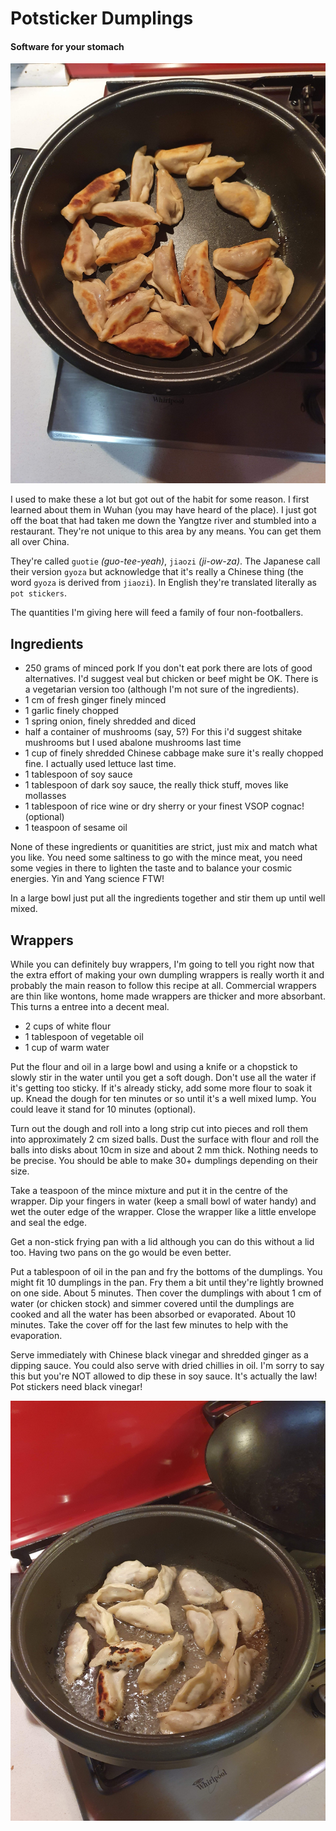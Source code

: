 # Potsticker Dumplings
#### Software for your stomach

![pot stickers](20210731_180342.jpg)

I used to make these a lot but got out of the habit for some reason. I first learned about them in Wuhan (you may have heard of the place). I just got off the boat that had taken me down the Yangtze river and stumbled into a restaurant. They're not unique to this area by any means. You can get them all over China.  

They're called `guotie` _(guo-tee-yeah)_, `jiaozi` _(ji-ow-za)_. The Japanese call their version `gyoza` but acknowledge that it's really a Chinese thing 
(the word `gyoza` is derived from `jiaozi`). In English they're translated literally as `pot stickers`.

The quantities I'm giving here will feed a family of four non-footballers.

## Ingredients

* 250 grams of minced pork 
  If you don't eat pork there are lots of good alternatives. 
  I'd suggest veal but chicken or beef might be OK. 
  There is a vegetarian version too (although I'm not sure of the ingredients).
* 1 cm of fresh ginger finely minced
* 1 garlic finely chopped
* 1 spring onion, finely shredded and diced 
* half a container of mushrooms (say, 5?)
  For this i'd suggest shitake mushrooms but I used abalone mushrooms last time
* 1 cup of finely shredded Chinese cabbage make sure it's really chopped fine. I actually used lettuce last time. 
* 1 tablespoon of soy sauce
* 1 tablespoon of dark soy sauce, the really thick stuff, moves like mollasses
* 1 tablespoon of rice wine or dry sherry or your finest VSOP cognac! (optional)
* 1 teaspoon of sesame oil

None of these ingredients or quanitities are strict, just mix and match what you like. You need some saltiness to 
go with the mince meat, you need some vegies in there to lighten the taste and to balance your cosmic energies. 
Yin and Yang science FTW! 

In a large bowl just put all the ingredients together and stir them up until well mixed.

## Wrappers

While you can definitely buy wrappers, I'm going to tell you right now that the extra effort of making your own dumpling wrappers 
is really worth it and probably the main reason to follow this recipe at all. 
Commercial wrappers are thin like wontons, home made wrappers are thicker and more absorbant. 
This turns a entree into a decent meal.

* 2 cups of white flour
* 1 tablespoon of vegetable oil
* 1 cup of warm water 

Put the flour and oil in a large bowl and using a knife or a chopstick to slowly stir in the water until you get a soft dough.
Don't use all the water if it's getting too sticky. If it's already sticky, add some more flour to soak it up. 
Knead the dough for ten minutes or so until it's a well mixed lump. You could leave it stand for 10 minutes (optional).

Turn out the dough and roll into a long strip cut into pieces and roll them into approximately 2 cm sized balls.
Dust the surface with flour and roll the balls into disks about 10cm in size and about 2 mm thick. 
Nothing needs to be precise. You should be able to make 30+ dumplings depending on their size.

Take a teaspoon of the mince mixture and put it in the centre of the wrapper. 
Dip your fingers in water (keep a small bowl of water handy) and wet the outer edge of the wrapper.
Close the wrapper like a little envelope and seal the edge. 

Get a non-stick frying pan with a lid although you can do this without a lid too. Having two pans on the go would be even better.

Put a tablespoon of oil in the pan and fry the bottoms of the dumplings. 
You might fit 10 dumplings in the pan. 
Fry them a bit until they're lightly browned on one side. About 5 minutes. 
Then cover the dumplings with about 1 cm of water (or chicken stock) and simmer covered until the dumplings are cooked 
and all the water has been absorbed or evaporated. About 10 minutes. 
Take the cover off for the last few minutes to help with the evaporation.

Serve immediately with Chinese black vinegar and shredded ginger as a dipping sauce.
You could also serve with dried chillies in oil.
I'm sorry to say this but you're NOT allowed to dip these in soy sauce. It's actually the law! 
Pot stickers need black vinegar!

![More pot stickers](20210731_184448.jpg)
